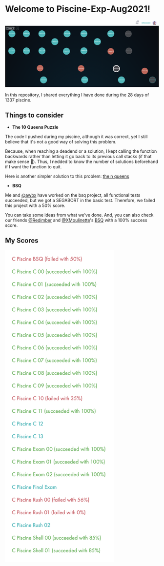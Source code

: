 # Welcome to Piscine-Exp-Aug2021!
![HOLY GRAPH](https://github.com/os-moussao/Piscine-Exp-Aug2021/blob/main/Holy%20Graph.png?raw=true)

In this repository, I shared everything I have done during the 28 days of 1337 piscine.

## Things to consider
- **The 10 Queens Puzzle**

The code I pushed during my piscine, although it was correct, yet I still believe that it's not a good way of solving this problem.  
  
Because, when reaching a deadend or a solution, I kept calling the function backwards rather than letting it go back to its previous call stacks (if that make sense :slightly_smiling_face:). Thus, I nedded to know the number of solutions beforehand if I want the function to quit.  
  
Here is another simpler solution to this problem: [the n queens](https://github.com/os-moussao/algorithms-and-data-structures/blob/master/Backtracking/01%20The%20N%20Queens/the_n_queens_puzzle.c)
- **BSQ**

Me and [@awbx](https://github.com/awbx) have worked on the bsq project, all functional tests succeeded, but we got a SEGABORT in the basic test. Therefore, we failed this project with a 50% score.

You can take some ideas from what we've done. And, you can also check our friends [@Redimber](https://github.com/Redimber) and [@XMoulinette](https://github.com/XMoulinette)'s [BSQ](https://github.com/XMoulinette/BSQ_100) with a 100% success score.

## My Scores
![Scores img.](https://github.com/os-moussao/Piscine-Exp-Aug2021/blob/main/Scores.png?raw=true)

